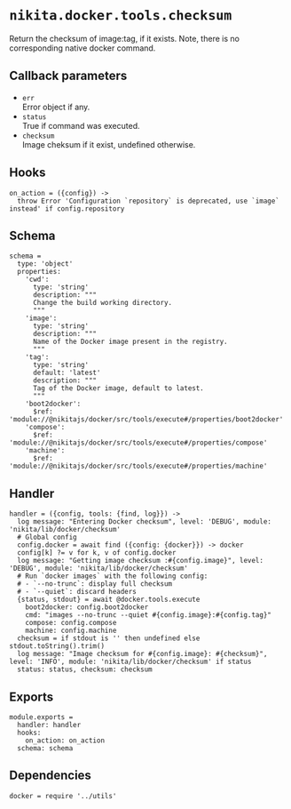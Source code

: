 
# `nikita.docker.tools.checksum`

Return the checksum of image:tag, if it exists. Note, there is no corresponding
native docker command.

## Callback parameters

* `err`   
  Error object if any.
* `status`   
  True if command was executed.
* `checksum`   
  Image cheksum if it exist, undefined otherwise.

## Hooks

    on_action = ({config}) ->
      throw Error 'Configuration `repository` is deprecated, use `image` instead' if config.repository

## Schema

    schema =
      type: 'object'
      properties:
        'cwd':
          type: 'string'
          description: """
          Change the build working directory.
          """
        'image':
          type: 'string'
          description: """
          Name of the Docker image present in the registry.
          """
        'tag':
          type: 'string'
          default: 'latest'
          description: """
          Tag of the Docker image, default to latest.
          """
        'boot2docker':
          $ref: 'module://@nikitajs/docker/src/tools/execute#/properties/boot2docker'
        'compose':
          $ref: 'module://@nikitajs/docker/src/tools/execute#/properties/compose'
        'machine':
          $ref: 'module://@nikitajs/docker/src/tools/execute#/properties/machine'

## Handler

    handler = ({config, tools: {find, log}}) ->
      log message: "Entering Docker checksum", level: 'DEBUG', module: 'nikita/lib/docker/checksum'
      # Global config
      config.docker = await find ({config: {docker}}) -> docker
      config[k] ?= v for k, v of config.docker
      log message: "Getting image checksum :#{config.image}", level: 'DEBUG', module: 'nikita/lib/docker/checksum'
      # Run `docker images` with the following config:
      # - `--no-trunc`: display full checksum
      # - `--quiet`: discard headers
      {status, stdout} = await @docker.tools.execute
        boot2docker: config.boot2docker
        cmd: "images --no-trunc --quiet #{config.image}:#{config.tag}"
        compose: config.compose
        machine: config.machine
      checksum = if stdout is '' then undefined else stdout.toString().trim()
      log message: "Image checksum for #{config.image}: #{checksum}", level: 'INFO', module: 'nikita/lib/docker/checksum' if status
      status: status, checksum: checksum

## Exports

    module.exports =
      handler: handler
      hooks:
        on_action: on_action
      schema: schema

## Dependencies

    docker = require '../utils'
